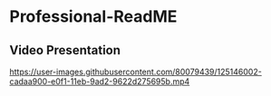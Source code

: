 # Professional-ReadME









## Video Presentation

https://user-images.githubusercontent.com/80079439/125146002-cadaa900-e0f1-11eb-9ad2-9622d275695b.mp4


